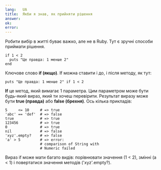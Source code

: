 ```yaml
---
lang:   UA
title:  Якби я знав, як прийняти рішення
answer:
ok:     
error:  
---
```


Робити вибір в житті буває важко, але не в Ruby.
Тут є зручні способи приймати рішення.

    if 1 < 2
      puts "Це правда: 1 менше 2"
    end

Ключове слово __if (якщо)__. If можна ставити і до, і після методу, як тут:

    puts "Це правда: 1 менше 2" if 1 < 2

__If__ це метод, який вимагає 1 параметра. Цим параметром може бути будь-який вираз, який ти хочеш перевірити.
Результат виразу може бути __true (правда)__ або __false (брехня)__. Ось кілька прикладів:

    5     <= 10     # => true
    'abc' == 'def'  # => false
    true            # => true
    123456          # => true
    0               # => true
    nil             # => false
    'xyz'.empty?    # => false
    'a' > 5         # => error:
                    # comparison of String with
                    # Numeric failed

Вираз if може мати багато видів: порівнювати значення (1 < 2), змінні (a < 1) і повертатися значення методів ('xyz'.empty?).
